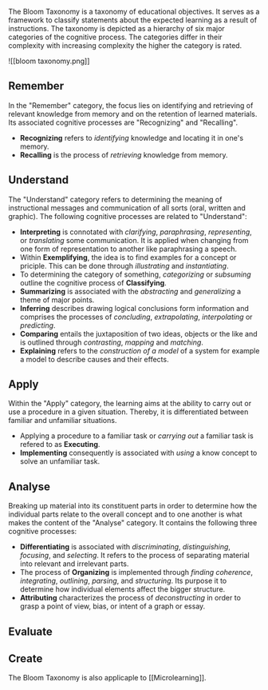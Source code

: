 The Bloom Taxonomy is a taxonomy of educational objectives. It serves as a framework to classify statements about the expected learning as a result of instructions. The taxonomy is depicted as a hierarchy of six major categories of the cognitive process. The categories differ in their complexity with increasing complexity the higher the category is rated.

![[bloom taxonomy.png]]

## Remember
In the "Remember" category, the focus lies on identifying and retrieving of relevant knowledge from memory and on the retention of learned materials. Its associated cognitive processes are "Recognizing" and "Recalling".
- **Recognizing** refers to *identifying* knowledge and locating it in one's memory.
- **Recalling** is the process of *retrieving* knowledge from memory.

## Understand
The "Understand" category refers to determining the meaning of instructional messages and communication of all sorts (oral, written and graphic). The following cognitive processes are related to "Understand":
- **Interpreting** is connotated with *clarifying*, *paraphrasing*, *representing*, or *translating* some communication. It is applied when changing from one form of representation to another like paraphrasing a speech.
- Within **Exemplifying**, the idea is to find examples for a concept or priciple. This can be done through *illustrating* and *instantiating*.
- To determining the category of something, *categorizing* or *subsuming* outline the cognitive process of **Classifying**.
- **Summarizing** is associated with the *abstracting* and *generalizing* a theme of major points.
- **Inferring** describes drawing logical conclusions form information and comprises the processes of *concluding*, *extrapolating*, *interpolating* or *predicting*.
- **Comparing** entails the juxtaposition of two ideas, objects or the like and is outlined through *contrasting*, *mapping* and *matching*.
- **Explaining** refers to the *construction of a model* of a system for example a model to describe causes and their effects.

## Apply
Within the "Apply" category, the learning aims at the ability to carry out or use a procedure in a given situation. Thereby, it is differentiated between familiar and unfamiliar situations.
- Applying a procedure to a familiar task or *carrying out* a familiar task is refered to as **Executing**.
- **Implementing** consequently is associated with *using* a know concept to solve an unfamiliar task.

## Analyse
Breaking up material into its constituent parts in order to determine how the individual parts relate to the overall concept and to one another is what makes the content of the "Analyse" category. It contains the following three cognitive processes:
- **Differentiating** is associated with *discriminating*, *distinguishing*, *focusing*, and *selecting*. It refers to the process of separating material into relevant and irrelevant parts.
- The process of **Organizing** is implemented through *finding coherence*, *integrating*, *outlining*, *parsing*, and *structuring*. Its purpose it to determine how individual elements affect the bigger structure.
- **Attributing** characterizes the process of *deconstructing* in order to grasp a point of view, bias, or intent of a graph or essay.

## Evaluate

## Create



The Bloom Taxonomy is also applicaple to [[Microlearning]].